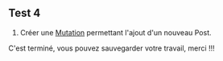 ## Test 4

1. Créer une [Mutation](https://docs.nestjs.com/graphql/mutations) permettant l'ajout d'un nouveau Post.

C'est terminé, vous pouvez sauvegarder votre travail, merci !!!
